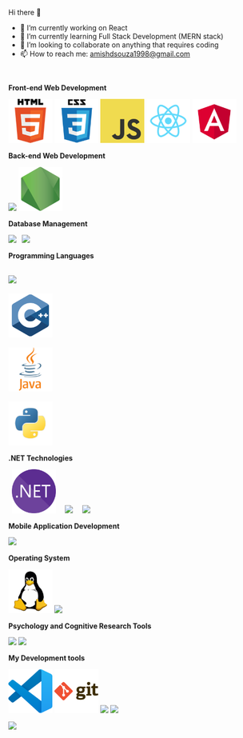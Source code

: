 Hi there 👋


 
- 🔭 I’m currently working on React
- 🌱 I’m currently learning Full Stack Development (MERN stack)
- 👯 I’m looking to collaborate on anything that requires coding
- 📫 How to reach me: amishdsouza1998@gmail.com

&nbsp;

**Front-end Web Development**
<p>
<code><img height="88" src="https://raw.githubusercontent.com/github/explore/80688e429a7d4ef2fca1e82350fe8e3517d3494d/topics/html/html.png"></code> 
<code><img height="88" src="https://raw.githubusercontent.com/github/explore/80688e429a7d4ef2fca1e82350fe8e3517d3494d/topics/css/css.png"></code>
<code><img height="88" src="https://raw.githubusercontent.com/github/explore/80688e429a7d4ef2fca1e82350fe8e3517d3494d/topics/javascript/javascript.png"></code>
<code><img height="88" src="https://raw.githubusercontent.com/github/explore/80688e429a7d4ef2fca1e82350fe8e3517d3494d/topics/react/react.png"></code>
<code><img height="88" src="https://raw.githubusercontent.com/github/explore/80688e429a7d4ef2fca1e82350fe8e3517d3494d/topics/angular/angular.png" ></code>
</p>


 **Back-end Web Development**
<p>
<code><img height="88" src="https://raw.githubusercontent.com/yurijserrano/Github-Profile-Readme-Logos/master/programming%20languages/php.png" ></code>
<code><img height="88" src="https://raw.githubusercontent.com/github/explore/80688e429a7d4ef2fca1e82350fe8e3517d3494d/topics/nodejs/nodejs.png"></code>
</p>

 
 **Database Management**
 <p>
<code><img height="88" src="https://raw.githubusercontent.com/yurijserrano/Github-Profile-Readme-Logos/042e36c55d4d757621dedc4f03108213fbb57ec4/databases/mongodb.svg" > </code>
<code><img height="88" src="https://raw.githubusercontent.com/yurijserrano/Github-Profile-Readme-Logos/042e36c55d4d757621dedc4f03108213fbb57ec4/databases/mysql.svg" > </code>
 </p>
 
**Programming Languages**
<p>

<code> <img height="88" src="https://upload.wikimedia.org/wikipedia/commons/1/19/C_Logo.png"> </code> 
<code> <img height="88" src="https://raw.githubusercontent.com/github/explore/80688e429a7d4ef2fca1e82350fe8e3517d3494d/topics/cpp/cpp.png"> </code>
<code> <img height="88" src="https://raw.githubusercontent.com/github/explore/80688e429a7d4ef2fca1e82350fe8e3517d3494d/topics/java/java.png">  </code>
<code> <img height="88" src="https://raw.githubusercontent.com/github/explore/80688e429a7d4ef2fca1e82350fe8e3517d3494d/topics/python/python.png"> </code>
 </p>

 **.NET Technologies**
<p>
<code> <img height="88" src="https://raw.githubusercontent.com/github/explore/93d8a67084f94b2a444e510199a6e7622e5b09a3/topics/dotnet/dotnet.png"> </code>
<code> <img height="88" src="https://miro.medium.com/v2/resize:fit:591/1*4HIU0YdDkj0dmGySVC5D_g.png"> </code>
<code> <img height="88" src="https://miro.medium.com/v2/resize:fit:1400/1*w0u2TZpEp3WfKMrlL5jTSw.png"> </code>
</p>


**Mobile Application Development**
<p>
 <code><img height="88" src="https://developer.android.com/studio/images/studio-icon.svg"></code>
</p>

 **Operating System**
 <p>
  
  <code><img height="88" src="https://raw.githubusercontent.com/github/explore/80688e429a7d4ef2fca1e82350fe8e3517d3494d/topics/linux/linux.png"></code>
 <code><img height="88" src="https://news.microsoft.com/wp-content/uploads/prod/sites/612/2021/06/Hero-Bloom-Logo-800x533.jpg"></code>
 </p>


 **Psychology and Cognitive Research Tools**
 <p>
   <code><img height="88" src="https://th.bing.com/th/id/OIP.ehq1ipx8M4C_MsDXtu0VnQHaCi?rs=1&pid=ImgDetMain"></code>
   <code><img height="88" src="https://www.psychopy.org/_static/Psychopy%20Logotext.png"></code>

 </p>

 
 
**My Development tools**
<p>
<code><img height="88" src="https://raw.githubusercontent.com/github/explore/80688e429a7d4ef2fca1e82350fe8e3517d3494d/topics/visual-studio-code/visual-studio-code.png"></code>
<code><img height="88" src="https://raw.githubusercontent.com/github/explore/80688e429a7d4ef2fca1e82350fe8e3517d3494d/topics/git/git.png"></code>
<code><img height="88" src="https://github.githubassets.com/assets/GitHub-Mark-ea2971cee799.png"></code>
<code><img height="88" src="https://encrypted-tbn0.gstatic.com/images?q=tbn:ANd9GcRybnKzjHPnpLFTRJLM4p10xpqYIc8di3d2Fvk-_WAVIQ&s"></code>
 </p>



![](https://github-readme-stats-ssggoku.vercel.app/api/?username=amishdsouza&custom_title=Amish's%20Github%20Stats&show_icons=true&layout=default)  




